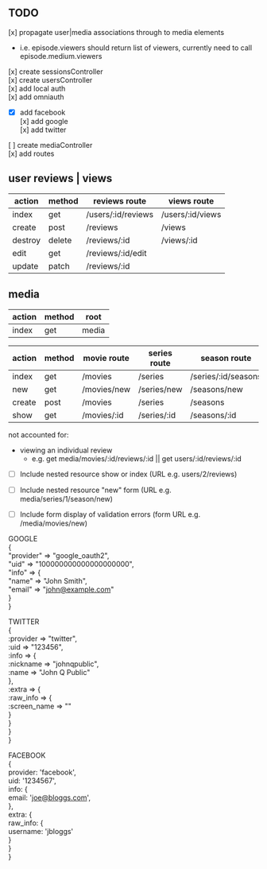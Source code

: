 ## TODO
[x] propagate user|media associations through to media elements
  - i.e. episode.viewers should return list of viewers, currently need to call episode.medium.viewers  

[x] create sessionsController  
[x] create usersController  
[x] add local auth  
[x] add omniauth  
  - [x] add facebook  
    [x] add google  
    [x] add twitter  

[ ] create mediaController  
[x] add routes  



## user reviews | views
action | method | reviews route | views route
-|-|-|-
index | get | /users/:id/reviews | /users/:id/views
create | post | /reviews | /views 
destroy | delete | /reviews/:id | /views/:id
edit | get | /reviews/:id/edit | 
update | patch | /reviews/:id | 


## media
action | method | root
-|-|-
index | get | media

action | method | movie route | series route | season route | episode route | 
-|-|-|-|-|-
index | get | /movies | /series | /series/:id/seasons | /series/:id/seasons/:id/episodes
new | get | /movies/new | /series/new | /seasons/new | /episodes/new
create | post | /movies | /series | /seasons | /episodes
show | get | /movies/:id | /series/:id | /seasons/:id | /episodes/:id

not accounted for:  
- viewing an individual review  
  - e.g. get media/movies/:id/reviews/:id || get users/:id/reviews/:id


- [ ] Include nested resource show or index (URL e.g. users/2/reviews)
- [ ] Include nested resource "new" form (URL e.g. media/series/1/season/new)
- [ ] Include form display of validation errors (form URL e.g. /media/movies/new)


GOOGLE  
{  
  "provider" => "google_oauth2",  
  "uid" => "100000000000000000000",  
  "info" => {  
    "name" => "John Smith",  
    "email" => "john@example.com"     
  }  
}

TWITTER  
{  
  :provider => "twitter",  
  :uid => "123456",  
  :info => {  
    :nickname => "johnqpublic",  
    :name => "John Q Public"      
  },  
  :extra => {  
    :raw_info => {  
      :screen_name => ""   
      }  
    }  
  }  
}  
  
FACEBOOK  
{  
  provider: 'facebook',  
  uid: '1234567',  
  info: {  
    email: 'joe@bloggs.com',  
  },    
  extra: {  
    raw_info: {  
      username: 'jbloggs'  
    }  
  }  
}  